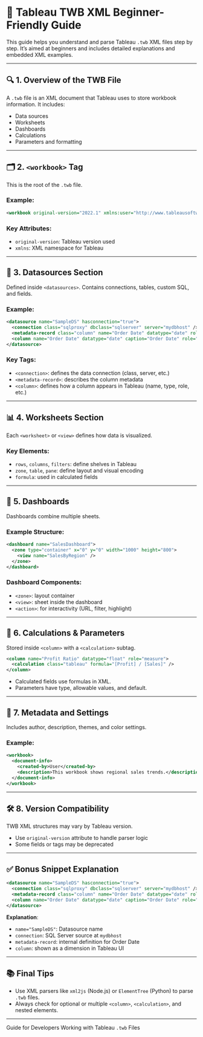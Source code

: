 
# 📘 Tableau TWB XML Beginner-Friendly Guide

This guide helps you understand and parse Tableau `.twb` XML files step by step. It’s aimed at beginners and includes detailed explanations and embedded XML examples.

---

## 🔍 1. Overview of the TWB File

A `.twb` file is an XML document that Tableau uses to store workbook information. It includes:
- Data sources
- Worksheets
- Dashboards
- Calculations
- Parameters and formatting

---

## 🗂️ 2. `<workbook>` Tag

This is the root of the `.twb` file.

### Example:

```xml
<workbook original-version="2022.1" xmlns:user="http://www.tableausoftware.com/xml/user">
```

### Key Attributes:
- `original-version`: Tableau version used
- `xmlns`: XML namespace for Tableau

---

## 🧩 3. Datasources Section

Defined inside `<datasources>`. Contains connections, tables, custom SQL, and fields.

### Example:

```xml
<datasource name="SampleDS" hasconnection="true">
  <connection class="sqlproxy" dbclass="sqlserver" server="mydbhost" />
  <metadata-record class="column" name="Order Date" datatype="date" role="dimension" />
  <column name="Order Date" datatype="date" caption="Order Date" role="dimension" />
</datasource>
```

### Key Tags:
- `<connection>`: defines the data connection (class, server, etc.)
- `<metadata-record>`: describes the column metadata
- `<column>`: defines how a column appears in Tableau (name, type, role, etc.)

---

## 📊 4. Worksheets Section

Each `<worksheet>` or `<view>` defines how data is visualized.

### Key Elements:
- `rows`, `columns`, `filters`: define shelves in Tableau
- `zone`, `table`, `pane`: define layout and visual encoding
- `formula`: used in calculated fields

---

## 🧱 5. Dashboards

Dashboards combine multiple sheets.

### Example Structure:

```xml
<dashboard name="SalesDashboard">
  <zone type="container" x="0" y="0" width="1000" height="800">
    <view name="SalesByRegion" />
  </zone>
</dashboard>
```

### Dashboard Components:
- `<zone>`: layout container
- `<view>`: sheet inside the dashboard
- `<action>`: for interactivity (URL, filter, highlight)

---

## 🧠 6. Calculations & Parameters

Stored inside `<column>` with a `<calculation>` subtag.

```xml
<column name="Profit Ratio" datatype="float" role="measure">
  <calculation class="tableau" formula="[Profit] / [Sales]" />
</column>
```

- Calculated fields use formulas in XML.
- Parameters have type, allowable values, and default.

---

## 🎨 7. Metadata and Settings

Includes author, description, themes, and color settings.

### Example:

```xml
<workbook>
  <document-info>
    <created-by>User</created-by>
    <description>This workbook shows regional sales trends.</description>
  </document-info>
</workbook>
```

---

## 🛠️ 8. Version Compatibility

TWB XML structures may vary by Tableau version.
- Use `original-version` attribute to handle parser logic
- Some fields or tags may be deprecated

---

## ✅ Bonus Snippet Explanation

```xml
<datasource name="SampleDS" hasconnection="true">
  <connection class="sqlproxy" dbclass="sqlserver" server="mydbhost" />
  <metadata-record class="column" name="Order Date" datatype="date" role="dimension" />
  <column name="Order Date" datatype="date" caption="Order Date" role="dimension" />
</datasource>
```

**Explanation**:
- `name="SampleDS"`: Datasource name
- `connection`: SQL Server source at `mydbhost`
- `metadata-record`: internal definition for Order Date
- `column`: shown as a dimension in Tableau UI

---

## 📚 Final Tips

- Use XML parsers like `xml2js` (Node.js) or `ElementTree` (Python) to parse `.twb` files.
- Always check for optional or multiple `<column>`, `<calculation>`, and nested elements.

---

Guide for Developers Working with Tableau `.twb` Files
